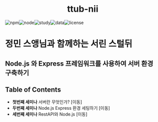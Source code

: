 <h1 align="center">ttub-nii</h1>

<div style="display:flex;" align="center">

  <img alt="npm" src="https://img.shields.io/badge/npm-v6.13.4-red">
  <img alt="node" src="https://img.shields.io/badge/node-v13.6.0-yellow">
  <img alt="study" src="https://img.shields.io/badge/study-server-blue">
  <img alt="data" src="https://img.shields.io/badge/since-2020.02.02-lightgrey">
  <img alt="license" src="https://img.shields.io/badge/license-MIT-green">
</div>

# 정민 스앵님과 함께하는 서린 스털뒤

## Node.js 와 Express 프레임워크를 사용하여 서버 환경 구축하기

## Table of Contents

- **첫번째 세미나** 서버란 무엇인가? [이동]
- **두번째 세미나** Node.js Express 환경 세팅하기 [이동]
- **세번째 세미나** RestAPI와 Node.js [이동]
